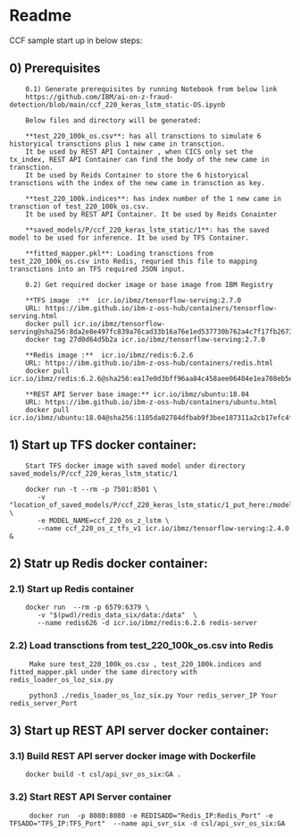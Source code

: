 
# Readme
CCF sample start up in below steps:

##  0)  Prerequisites
        0.1) Generate prerequisites by running Notebook from below link
        https://github.com/IBM/ai-on-z-fraud-detection/blob/main/ccf_220_keras_lstm_static-OS.ipynb

        Below files and directory will be generated:
         
        **test_220_100k_os.csv**: has all transctions to simulate 6 historyical transctions plus 1 new came in transction. 
        It be used by REST API Container , when CICS only set the tx_index, REST API Container can find the body of the new came in transction.
        It be used by Reids Container to store the 6 historyical transctions with the index of the new came in transction as key.
         
        **test_220_100k.indices**: has index number of the 1 new came in transction of test_220_100k_os.csv. 
        It be used by REST API Container. It be used by Reids Conainter

        **saved_models/P/ccf_220_keras_lstm_static/1**: has the saved model to be used for inference. It be used by TFS Container.
         
        **fitted_mapper.pkl**: Loading transctions from test_220_100k_os.csv into Redis, requried this file to mapping transctions into an TFS required JSON input.

        0.2) Get required docker image or base image from IBM Registry

        **TFS image  :**  icr.io/ibmz/tensorflow-serving:2.7.0
        URL: https://ibm.github.io/ibm-z-oss-hub/containers/tensorflow-serving.html
        docker pull icr.io/ibmz/tensorflow-serving@sha256:8da2e8e497fc839a76cad33b16a76e1ed537730b762a4c7f17fb2673e27fcf55 
        docker tag 27d0d64d5b2a icr.io/ibmz/tensorflow-serving:2.7.0

        **Redis image :**  icr.io/ibmz/redis:6.2.6
        URL: https://ibm.github.io/ibm-z-oss-hub/containers/redis.html
        docker pull icr.io/ibmz/redis:6.2.6@sha256:ea17e0d3bff96aa84c458aee06404e1ea708eb5edc094bb47e38652ae7583f69

        **REST API Server base image:** icr.io/ibmz/ubuntu:18.04
        URL: https://ibm.github.io/ibm-z-oss-hub/containers/ubuntu.html
        docker pull icr.io/ibmz/ubuntu:18.04@sha256:1185da02784dfbab9f3bee187311a2cb17efc4f8c027803a3c6b4a442a120e5c 


##  1)  Start up TFS docker container:

        Start TFS docker image with saved model under directory saved_models/P/ccf_220_keras_lstm_static/1 
        
        docker run -t --rm -p 7501:8501 \
           -v "location_of_saved_models/P/ccf_220_keras_lstm_static/1_put_here:/models/ccf_220_os_z_lstm" \
           -e MODEL_NAME=ccf_220_os_z_lstm \
           --name ccf_220_os_z_tfs_v1 icr.io/ibmz/tensorflow-serving:2.4.0 &

##  2) Statr up Redis docker container:

### 2.1) Start up Redis container

        docker run  --rm -p 6579:6379 \
           -v "$(pwd)/redis_data_six/data:/data"  \
           --name redis626 -d icr.io/ibmz/redis:6.2.6 redis-server 

### 2.2) Load transctions from test_220_100k_os.csv into Redis

         Make sure test_220_100k_os.csv , test_220_100k.indices and fitted_mapper.pkl under the same directory with redis_loader_os_loz_six.py

         python3 ./redis_loader_os_loz_six.py Your redis_server_IP Your redis_server_Port


##  3) Start up REST API server docker container:

### 3.1) Build REST API server docker image with Dockerfile
        
        docker build -t csl/api_svr_os_six:GA .    

### 3.2) Start REST API Server container 

         docker run  -p 8080:8080 -e REDISADD="Redis_IP:Redis_Port" -e TFSADD="TFS_IP:TFS_Port"  --name api_svr_six -d csl/api_svr_os_six:GA  
